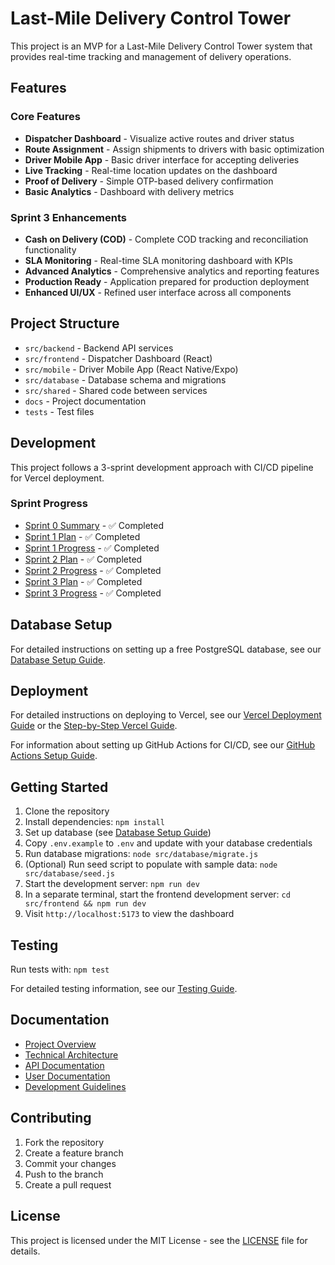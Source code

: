 # Last-Mile Delivery Control Tower

This project is an MVP for a Last-Mile Delivery Control Tower system that provides real-time tracking and management of delivery operations.

## Features

### Core Features
- **Dispatcher Dashboard** - Visualize active routes and driver status
- **Route Assignment** - Assign shipments to drivers with basic optimization
- **Driver Mobile App** - Basic driver interface for accepting deliveries
- **Live Tracking** - Real-time location updates on the dashboard
- **Proof of Delivery** - Simple OTP-based delivery confirmation
- **Basic Analytics** - Dashboard with delivery metrics

### Sprint 3 Enhancements
- **Cash on Delivery (COD)** - Complete COD tracking and reconciliation functionality
- **SLA Monitoring** - Real-time SLA monitoring dashboard with KPIs
- **Advanced Analytics** - Comprehensive analytics and reporting features
- **Production Ready** - Application prepared for production deployment
- **Enhanced UI/UX** - Refined user interface across all components

## Project Structure

- `src/backend` - Backend API services
- `src/frontend` - Dispatcher Dashboard (React)
- `src/mobile` - Driver Mobile App (React Native/Expo)
- `src/database` - Database schema and migrations
- `src/shared` - Shared code between services
- `docs` - Project documentation
- `tests` - Test files

## Development

This project follows a 3-sprint development approach with CI/CD pipeline for Vercel deployment.

### Sprint Progress

- [Sprint 0 Summary](docs/sprint-0-summary.md) - ✅ Completed
- [Sprint 1 Plan](docs/sprint-1-plan.md) - ✅ Completed
- [Sprint 1 Progress](docs/sprint-1-summary.md) - ✅ Completed
- [Sprint 2 Plan](docs/sprint-2-plan.md) - ✅ Completed
- [Sprint 2 Progress](docs/sprint-2-summary.md) - ✅ Completed
- [Sprint 3 Plan](docs/sprint-3-plan.md) - ✅ Completed
- [Sprint 3 Progress](docs/sprint-3-summary.md) - ✅ Completed

## Database Setup

For detailed instructions on setting up a free PostgreSQL database, see our [Database Setup Guide](docs/database-setup-guide.md).

## Deployment

For detailed instructions on deploying to Vercel, see our [Vercel Deployment Guide](docs/vercel-deployment-guide.md) or the [Step-by-Step Vercel Guide](docs/vercel-step-by-step-guide.md).

For information about setting up GitHub Actions for CI/CD, see our [GitHub Actions Setup Guide](docs/github-actions-setup.md).

## Getting Started

1. Clone the repository
2. Install dependencies: `npm install`
3. Set up database (see [Database Setup Guide](docs/database-setup-guide.md))
4. Copy `.env.example` to `.env` and update with your database credentials
5. Run database migrations: `node src/database/migrate.js`
6. (Optional) Run seed script to populate with sample data: `node src/database/seed.js`
7. Start the development server: `npm run dev`
8. In a separate terminal, start the frontend development server: `cd src/frontend && npm run dev`
9. Visit `http://localhost:5173` to view the dashboard

## Testing

Run tests with: `npm test`

For detailed testing information, see our [Testing Guide](docs/testing-guide.md).

## Documentation

- [Project Overview](docs/overview.md)
- [Technical Architecture](docs/architecture.md)
- [API Documentation](docs/api-documentation.md)
- [User Documentation](docs/user-documentation.md)
- [Development Guidelines](docs/development-guidelines.md)

## Contributing

1. Fork the repository
2. Create a feature branch
3. Commit your changes
4. Push to the branch
5. Create a pull request

## License

This project is licensed under the MIT License - see the [LICENSE](LICENSE) file for details.